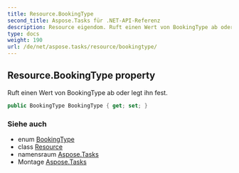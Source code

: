 ```yaml
---
title: Resource.BookingType
second_title: Aspose.Tasks für .NET-API-Referenz
description: Resource eigendom. Ruft einen Wert von BookingType ab oder legt ihn fest.
type: docs
weight: 190
url: /de/net/aspose.tasks/resource/bookingtype/
---
```

## Resource.BookingType property

Ruft einen Wert von BookingType ab oder legt ihn fest.

```csharp
public BookingType BookingType { get; set; }
```

### Siehe auch

* enum [BookingType](../../bookingtype/)
* class [Resource](../)
* namensraum [Aspose.Tasks](../../resource/)
* Montage [Aspose.Tasks](../../../)


